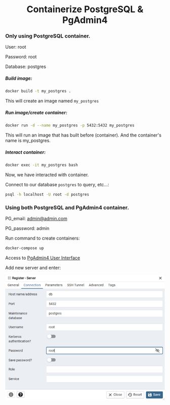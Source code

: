 <h1 align="center">
    <strong>Containerize PostgreSQL & PgAdmin4</strong>
</h1>

### Only using PostgreSQL container.
User: root

Password: root

Database: postgres

##### Build image:

```bash
docker build -t my_postgres .
```
This will create an image named ```my_postgres``` 

##### Run image/create container:

```bash
docker run -d --name my_postgres -p 5432:5432 my_postgres
```

This will run an image that has built before (container). And the container's name is my_postgres.

##### Interact container:

```bash
docker exec -it my_postgres bash
```

Now, we have interacted with container.

Connect to our database ```postgres``` to query, etc...:
```bash
psql -h localhost -U root -d postgres
```

### Using both PostgreSQL and PgAdmin4 container.
PG_email: admin@admin.com

PG_password: admin

Run command to create containers:
```bash
docker-compose up
```

Access to [PgAdmin4 User Interface](localhost:8080)

Add new server and enter:

![PgAdmin4 Interface](./image.png)